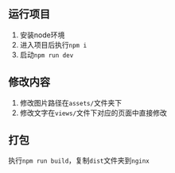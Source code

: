 ## 运行项目
1. 安装node环境
2. 进入项目后执行`npm i`
3. 启动`npm run dev`

## 修改内容
1. 修改图片路径在`assets/`文件夹下
2. 修改文字在`views/`文件下对应的页面中直接修改

## 打包
执行`npm run build`，复制`dist`文件夹到`nginx`